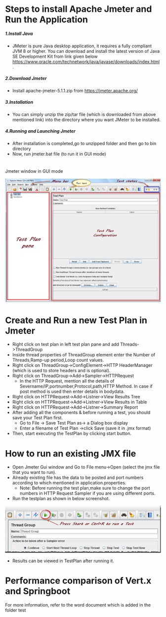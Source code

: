 # Steps to install Apache Jmeter and Run the Application
##### 1.Install Java
 - JMeter is pure Java desktop application, it requires a fully compliant JVM 8 or higher. You can download and install the latest version of Java SE Development Kit from link given below
 https://www.oracle.com/technetwork/java/javase/downloads/index.html. 
##### 2.Download Jmeter  
- Install apache-jmeter-5.1.1.zip from https://jmeter.apache.org/
##### 3.Installation
- You can simply unzip the zip/tar file (which is downloaded from above mentioned link) into the directory where you want JMeter to be installed.
##### 4.Running  and Launching Jmeter
- After installation is completed,go to unzipped folder and then go to bin directory
- Now, run jmeter.bat file (to run it in GUI mode)

#
#
Jmeter window in GUI mode

 ![Jmeter window](/test/screenshots/ApacheJmeterSnap.png)



# Create and Run a new Test Plan in Jmeter

  - Right click on test plan in left test plan pane and add Threads->ThreadGroup
  - Inside thread properties of ThreadGroup element enter the Number of Threads,Ramp-up period,Loop count values.
  - Right click on ThreadGroup->ConfigElement->HTTP HeaderManager (which is used to store headers and is optional).
  - Right click on ThreadGroup->Add->Sampler->HTTPRequest 
      - In the HTTP Request, mention all the details of Severname/IP,portnumber,Protocol,path,HTTP Method. In case if post method is used then enter details in bodydata.
  - Right click on HTTPRequest->Add->Listner->View Results Tree
  - Right click on HTTPRequest->Add->Listner->View Results in Table
  - Right click on HTTPRequest->Add->Listner->Summary Report
  - After adding all the components & before running a test, you should save your Test Plan first. 
    - Go to File -> Save Test Plan as-> a Dialog box display
    - Enter a filename of Test Plan ->click Save (save it in .jmx format)
  - Then, start executing the TestPlan by clicking start button.

# How to run an existing JMX file

  - Open Jmeter Gui window and Go to File menu->Open (select the jmx file that you want to run).
  - Already existing file has the data to be posted and port numbers according to which mentioned in application.properties.
    - Note: Before running the test plan,make sure to change the port numbers in HTTP Request Sampler if you are using different ports.
  - Run the testplan as shown in below screenshot.

  ![Jmeter window](/test/screenshots/RunTestPlan.png)

  - Results can be viewed in TestPlan after running it.
  
# Performance comparison of Vert.x and Springboot

For more information, refer to the word document which is added in the folder test 

